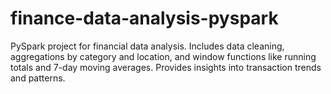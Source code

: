 # finance-data-analysis-pyspark
PySpark project for financial data analysis. Includes data cleaning, aggregations by category and location, and window functions like running totals and 7-day moving averages. Provides insights into transaction trends and patterns.
